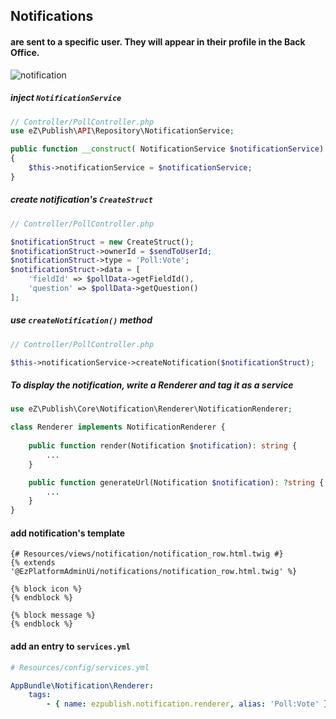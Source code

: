 ## Notifications
#### are sent to a specific user. They will appear in their profile in the Back Office.

![notification](assets/img/notification.png)


##### inject `NotificationService`

```php
// Controller/PollController.php
use eZ\Publish\API\Repository\NotificationService;

public function __construct( NotificationService $notificationService)
{
    $this->notificationService = $notificationService;
}
```


##### create notification's `CreateStruct`

```php
// Controller/PollController.php

$notificationStruct = new CreateStruct();
$notificationStruct->ownerId = $sendToUserId;
$notificationStruct->type = 'Poll:Vote';
$notificationStruct->data = [
    'fieldId' => $pollData->getFieldId(),
    'question' => $pollData->getQuestion()
];
```


##### use `createNotification()` method

```php
// Controller/PollController.php

$this->notificationService->createNotification($notificationStruct);

```


##### To display the notification, write a Renderer and tag it as a service

```php
use eZ\Publish\Core\Notification\Renderer\NotificationRenderer;

class Renderer implements NotificationRenderer {
    
    public function render(Notification $notification): string {
        ...
    }

    public function generateUrl(Notification $notification): ?string {
        ...
    }
}
```


#### add notification's template

```twig
{# Resources/views/notification/notification_row.html.twig #}
{% extends '@EzPlatformAdminUi/notifications/notification_row.html.twig' %}

{% block icon %}
{% endblock %}

{% block message %}
{% endblock %}
```


#### add an entry to `services.yml`
```yml
# Resources/config/services.yml

AppBundle\Notification\Renderer:
    tags:
        - { name: ezpublish.notification.renderer, alias: 'Poll:Vote' }
```
